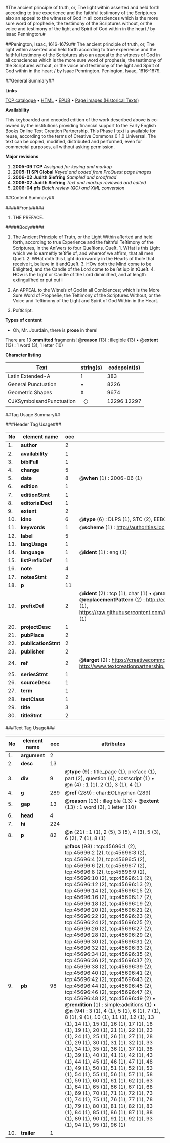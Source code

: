 #The ancient principle of truth, or, The light within asserted and held forth according to true experience and the faithful testimony of the Scriptures also an appeal to the witness of God in all consciences which is the more sure word of prophesie, the testimony of the Scriptures without, or the voice and testimony of the light and Spirit of God within in the heart / by Isaac Pennington.#

##Penington, Isaac, 1616-1679.##
The ancient principle of truth, or, The light within asserted and held forth according to true experience and the faithful testimony of the Scriptures also an appeal to the witness of God in all consciences which is the more sure word of prophesie, the testimony of the Scriptures without, or the voice and testimony of the light and Spirit of God within in the heart / by Isaac Pennington.
Penington, Isaac, 1616-1679.

##General Summary##

**Links**

[TCP catalogue](http://www.ota.ox.ac.uk/tcp/)  • 
[HTML](http://tei.it.ox.ac.uk/tcp/Texts-HTML/free/A54/A54022.html)  • 
[EPUB](http://tei.it.ox.ac.uk/tcp/Texts-EPUB/free/A54/A54022.epub) • 
[Page images (Historical Texts)](https://data.historicaltexts.jisc.ac.uk/view?pubId=eebo-10759142e&pageId=eebo-10759142e-45696-1)

**Availability**

This keyboarded and encoded edition of the
	       work described above is co-owned by the institutions
	       providing financial support to the Early English Books
	       Online Text Creation Partnership. This Phase I text is
	       available for reuse, according to the terms of Creative
	       Commons 0 1.0 Universal. The text can be copied,
	       modified, distributed and performed, even for
	       commercial purposes, all without asking permission.

**Major revisions**

1. __2005-09__ __TCP__ *Assigned for keying and markup*
1. __2005-11__ __SPi Global__ *Keyed and coded from ProQuest page images*
1. __2006-02__ __Judith Siefring__ *Sampled and proofread*
1. __2006-02__ __Judith Siefring__ *Text and markup reviewed and edited*
1. __2006-04__ __pfs__ *Batch review (QC) and XML conversion*

##Content Summary##

#####Front#####

1. THE PREFACE.

#####Body#####

1. The Ancient Principle of Truth, or the Light Within aſſerted and held forth, according to true Experience and the faithful Teſtimony of the Scriptures, in the Anſwers to four Queſtions.
Queſt. 1. WHat is this Light which we ſo earneſtly teſtifie of, and whereof we affirm, that all men Queſt. 2. WHat doth this Light do inwardly in the Hearts of thoſe that receive it, believe in it andQueſt. 3. HOw doth the Mind come to be Enlighted, and the Candle of the Lord come to be ſet iup in tQueſt. 4. HOw is the Light or Candle of the Lord diminiſhed, and at length extinguiſhed or put out i
1. An APPEAL to the Witneſs of God in all Conſciences; which is the More Sure Word of Propheſie, the Teſtimony of the Scriptures Without, or the Voice and Teſtimony of the Light and Spirit of God Within in the Heart.

1. Poſtſcript.

**Types of content**

  * Oh, Mr. Jourdain, there is **prose** in there!

There are 13 **ommitted** fragments! 
 @__reason__ (13) : illegible (13)  •  @__extent__ (13) : 1 word (3), 1 letter (10)

**Character listing**


|Text|string(s)|codepoint(s)|
|---|---|---|
|Latin Extended-A|ſ|383|
|General Punctuation|•|8226|
|Geometric Shapes|◊|9674|
|CJKSymbolsandPunctuation|〈〉|12296 12297|

##Tag Usage Summary##

###Header Tag Usage###

|No|element name|occ|attributes|
|---|---|---|---|
|1.|__author__|2||
|2.|__availability__|1||
|3.|__biblFull__|1||
|4.|__change__|5||
|5.|__date__|8| @__when__ (1) : 2006-06 (1)|
|6.|__edition__|1||
|7.|__editionStmt__|1||
|8.|__editorialDecl__|1||
|9.|__extent__|2||
|10.|__idno__|6| @__type__ (6) : DLPS (1), STC (2), EEBO-CITATION (1), OCLC (1), VID (1)|
|11.|__keywords__|1| @__scheme__ (1) : http://authorities.loc.gov/ (1)|
|12.|__label__|5||
|13.|__langUsage__|1||
|14.|__language__|1| @__ident__ (1) : eng (1)|
|15.|__listPrefixDef__|1||
|16.|__note__|4||
|17.|__notesStmt__|2||
|18.|__p__|11||
|19.|__prefixDef__|2| @__ident__ (2) : tcp (1), char (1)  •  @__matchPattern__ (2) : ([0-9\-]+):([0-9IVX]+) (1), (.+) (1)  •  @__replacementPattern__ (2) : http://eebo.chadwyck.com/downloadtiff?vid=$1&page=$2 (1), https://raw.githubusercontent.com/textcreationpartnership/Texts/master/tcpchars.xml#$1 (1)|
|20.|__projectDesc__|1||
|21.|__pubPlace__|2||
|22.|__publicationStmt__|2||
|23.|__publisher__|2||
|24.|__ref__|2| @__target__ (2) : https://creativecommons.org/publicdomain/zero/1.0/ (1), http://www.textcreationpartnership.org/docs/. (1)|
|25.|__seriesStmt__|1||
|26.|__sourceDesc__|1||
|27.|__term__|1||
|28.|__textClass__|1||
|29.|__title__|3||
|30.|__titleStmt__|2||


###Text Tag Usage###

|No|element name|occ|attributes|
|---|---|---|---|
|1.|__argument__|2||
|2.|__desc__|13||
|3.|__div__|9| @__type__ (9) : title_page (1), preface (1), part (2), question (4), postscript (1)  •  @__n__ (4) : 1 (1), 2 (1), 3 (1), 4 (1)|
|4.|__g__|289| @__ref__ (289) : char:EOLhyphen (289)|
|5.|__gap__|13| @__reason__ (13) : illegible (13)  •  @__extent__ (13) : 1 word (3), 1 letter (10)|
|6.|__head__|4||
|7.|__hi__|224||
|8.|__p__|82| @__n__ (21) : 1 (1), 2 (5), 3 (5), 4 (3), 5 (3), 6 (2), 7 (1), 8 (1)|
|9.|__pb__|98| @__facs__ (98) : tcp:45696:1 (2), tcp:45696:2 (2), tcp:45696:3 (2), tcp:45696:4 (2), tcp:45696:5 (2), tcp:45696:6 (2), tcp:45696:7 (2), tcp:45696:8 (2), tcp:45696:9 (2), tcp:45696:10 (2), tcp:45696:11 (2), tcp:45696:12 (2), tcp:45696:13 (2), tcp:45696:14 (2), tcp:45696:15 (2), tcp:45696:16 (2), tcp:45696:17 (2), tcp:45696:18 (2), tcp:45696:19 (2), tcp:45696:20 (2), tcp:45696:21 (2), tcp:45696:22 (2), tcp:45696:23 (2), tcp:45696:24 (2), tcp:45696:25 (2), tcp:45696:26 (2), tcp:45696:27 (2), tcp:45696:28 (2), tcp:45696:29 (2), tcp:45696:30 (2), tcp:45696:31 (2), tcp:45696:32 (2), tcp:45696:33 (2), tcp:45696:34 (2), tcp:45696:35 (2), tcp:45696:36 (2), tcp:45696:37 (2), tcp:45696:38 (2), tcp:45696:39 (2), tcp:45696:40 (2), tcp:45696:41 (2), tcp:45696:42 (2), tcp:45696:43 (2), tcp:45696:44 (2), tcp:45696:45 (2), tcp:45696:46 (2), tcp:45696:47 (2), tcp:45696:48 (2), tcp:45696:49 (2)  •  @__rendition__ (1) : simple:additions (1)  •  @__n__ (94) : 3 (1), 4 (1), 5 (1), 6 (1), 7 (1), 8 (1), 9 (1), 10 (1), 11 (1), 12 (1), 13 (1), 14 (1), 15 (1), 16 (1), 17 (1), 18 (1), 19 (1), 20 (1), 21 (1), 22 (1), 23 (1), 24 (1), 25 (1), 26 (1), 27 (1), 28 (1), 29 (1), 30 (1), 31 (1), 32 (1), 33 (1), 34 (1), 35 (1), 36 (1), 37 (1), 38 (1), 39 (1), 40 (1), 41 (1), 42 (1), 43 (1), 44 (1), 45 (1), 46 (1), 47 (1), 48 (1), 49 (1), 50 (1), 51 (1), 52 (1), 53 (1), 54 (1), 55 (1), 56 (1), 57 (1), 58 (1), 59 (1), 60 (1), 61 (1), 62 (1), 63 (1), 64 (1), 65 (1), 66 (1), 67 (1), 68 (1), 69 (1), 70 (1), 71 (1), 72 (1), 73 (1), 74 (1), 75 (1), 76 (1), 77 (1), 78 (1), 79 (1), 80 (1), 81 (1), 82 (1), 83 (1), 84 (1), 85 (1), 86 (1), 87 (1), 88 (1), 89 (1), 90 (1), 91 (1), 92 (1), 93 (1), 94 (1), 95 (1), 96 (1)|
|10.|__trailer__|1||
